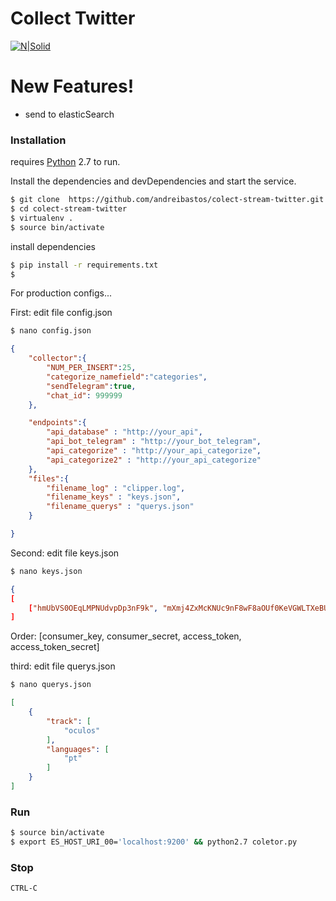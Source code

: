 # Collect Twitter 

[![N|Solid](http://www.labic.net/wp-content/themes/labicv16/assets/logo-lg.png)](http://www.labic.net/)

# New Features!
  - send to elasticSearch

### Installation
requires [Python](https://www.python.org/) 2.7 to run.

Install the dependencies and devDependencies and start the service.

```sh
$ git clone  https://github.com/andreibastos/colect-stream-twitter.git
$ cd colect-stream-twitter
$ virtualenv . 
$ source bin/activate
```
install dependencies
```sh
$ pip install -r requirements.txt
$ 
```

For production configs...

First: edit file config.json
```sh
$ nano config.json
```
```json
{
    "collector":{
        "NUM_PER_INSERT":25,
        "categorize_namefield":"categories",
        "sendTelegram":true,
        "chat_id": 999999
    },

    "endpoints":{
        "api_database" : "http://your_api",
        "api_bot_telegram" : "http://your_bot_telegram",
        "api_categorize" : "http://your_api_categorize",
        "api_categorize2" : "http://your_api_categorize"
    },
    "files":{
        "filename_log" : "clipper.log",
        "filename_keys" : "keys.json",
        "filename_querys" : "querys.json"
    }

}
```

Second: edit file keys.json
```sh
$ nano keys.json
```
```json
{
[
    ["hmUbVS0OEqLMPNUdvpDp3nF9k", "mXmj4ZxMcKNUc9nF8wF8aOUf0KeVGWLTXeBUrtptx55Cj6JwLV", "70141627-IbOIyGNpKgEtMg6dhU84onqyOHodPMOCJ6HUaUKaT", "uus0nbmPprAErWyvXtmxxQXaiSNZEzZImqMOuJo3bMDHO"]
]
```
Order: [consumer_key, consumer_secret, access_token, access_token_secret]

third: edit file querys.json
```sh
$ nano querys.json
```
```json
[
    {
        "track": [
            "oculos"             
        ], 
        "languages": [
            "pt"
        ]
    }
]
```
### Run
```sh
$ source bin/activate
$ export ES_HOST_URI_00='localhost:9200' && python2.7 coletor.py
```
### Stop
```sh
CTRL-C
```
